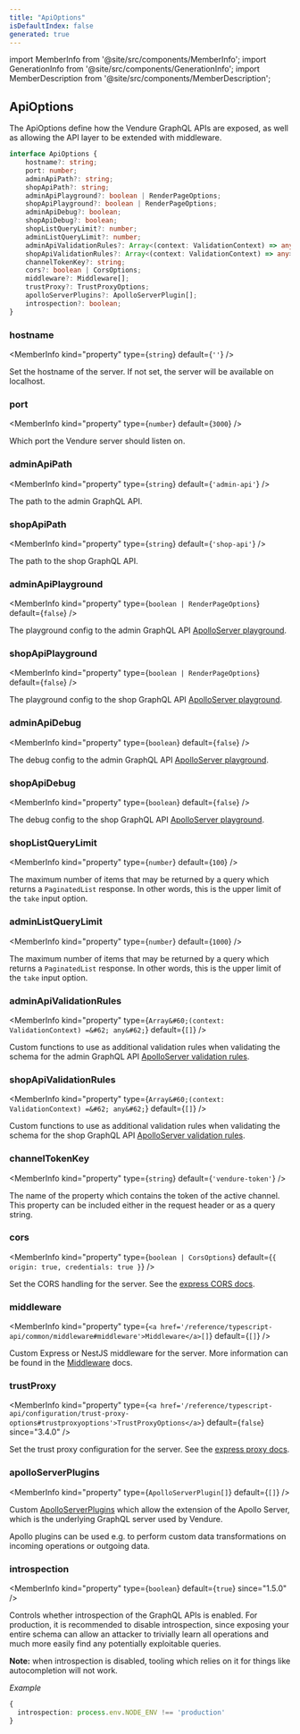 ```yaml
---
title: "ApiOptions"
isDefaultIndex: false
generated: true
---
```

<!-- This file was generated from the Vendure source. Do not modify. Instead, re-run the "docs:build" script -->
import MemberInfo from '@site/src/components/MemberInfo';
import GenerationInfo from '@site/src/components/GenerationInfo';
import MemberDescription from '@site/src/components/MemberDescription';


## ApiOptions

<GenerationInfo sourceFile="packages/core/src/config/vendure-config.ts" sourceLine="75" packageName="@vendure/core" />

The ApiOptions define how the Vendure GraphQL APIs are exposed, as well as allowing the API layer
to be extended with middleware.

```ts title="Signature"
interface ApiOptions {
    hostname?: string;
    port: number;
    adminApiPath?: string;
    shopApiPath?: string;
    adminApiPlayground?: boolean | RenderPageOptions;
    shopApiPlayground?: boolean | RenderPageOptions;
    adminApiDebug?: boolean;
    shopApiDebug?: boolean;
    shopListQueryLimit?: number;
    adminListQueryLimit?: number;
    adminApiValidationRules?: Array<(context: ValidationContext) => any>;
    shopApiValidationRules?: Array<(context: ValidationContext) => any>;
    channelTokenKey?: string;
    cors?: boolean | CorsOptions;
    middleware?: Middleware[];
    trustProxy?: TrustProxyOptions;
    apolloServerPlugins?: ApolloServerPlugin[];
    introspection?: boolean;
}
```

<div className="members-wrapper">

### hostname

<MemberInfo kind="property" type={`string`} default={`''`}   />

Set the hostname of the server. If not set, the server will be available on localhost.
### port

<MemberInfo kind="property" type={`number`} default={`3000`}   />

Which port the Vendure server should listen on.
### adminApiPath

<MemberInfo kind="property" type={`string`} default={`'admin-api'`}   />

The path to the admin GraphQL API.
### shopApiPath

<MemberInfo kind="property" type={`string`} default={`'shop-api'`}   />

The path to the shop GraphQL API.
### adminApiPlayground

<MemberInfo kind="property" type={`boolean | RenderPageOptions`} default={`false`}   />

The playground config to the admin GraphQL API
[ApolloServer playground](https://www.apollographql.com/docs/apollo-server/api/apollo-server/#constructoroptions-apolloserver).
### shopApiPlayground

<MemberInfo kind="property" type={`boolean | RenderPageOptions`} default={`false`}   />

The playground config to the shop GraphQL API
[ApolloServer playground](https://www.apollographql.com/docs/apollo-server/api/apollo-server/#constructoroptions-apolloserver).
### adminApiDebug

<MemberInfo kind="property" type={`boolean`} default={`false`}   />

The debug config to the admin GraphQL API
[ApolloServer playground](https://www.apollographql.com/docs/apollo-server/api/apollo-server/#constructoroptions-apolloserver).
### shopApiDebug

<MemberInfo kind="property" type={`boolean`} default={`false`}   />

The debug config to the shop GraphQL API
[ApolloServer playground](https://www.apollographql.com/docs/apollo-server/api/apollo-server/#constructoroptions-apolloserver).
### shopListQueryLimit

<MemberInfo kind="property" type={`number`} default={`100`}   />

The maximum number of items that may be returned by a query which returns a `PaginatedList` response. In other words,
this is the upper limit of the `take` input option.
### adminListQueryLimit

<MemberInfo kind="property" type={`number`} default={`1000`}   />

The maximum number of items that may be returned by a query which returns a `PaginatedList` response. In other words,
this is the upper limit of the `take` input option.
### adminApiValidationRules

<MemberInfo kind="property" type={`Array&#60;(context: ValidationContext) =&#62; any&#62;`} default={`[]`}   />

Custom functions to use as additional validation rules when validating the schema for the admin GraphQL API
[ApolloServer validation rules](https://www.apollographql.com/docs/apollo-server/api/apollo-server/#validationrules).
### shopApiValidationRules

<MemberInfo kind="property" type={`Array&#60;(context: ValidationContext) =&#62; any&#62;`} default={`[]`}   />

Custom functions to use as additional validation rules when validating the schema for the shop GraphQL API
[ApolloServer validation rules](https://www.apollographql.com/docs/apollo-server/api/apollo-server/#validationrules).
### channelTokenKey

<MemberInfo kind="property" type={`string`} default={`'vendure-token'`}   />

The name of the property which contains the token of the
active channel. This property can be included either in
the request header or as a query string.
### cors

<MemberInfo kind="property" type={`boolean | CorsOptions`} default={`{ origin: true, credentials: true }`}   />

Set the CORS handling for the server. See the [express CORS docs](https://github.com/expressjs/cors#configuration-options).
### middleware

<MemberInfo kind="property" type={`<a href='/reference/typescript-api/common/middleware#middleware'>Middleware</a>[]`} default={`[]`}   />

Custom Express or NestJS middleware for the server. More information can be found in the <a href='/reference/typescript-api/common/middleware#middleware'>Middleware</a> docs.
### trustProxy

<MemberInfo kind="property" type={`<a href='/reference/typescript-api/configuration/trust-proxy-options#trustproxyoptions'>TrustProxyOptions</a>`} default={`false`}  since="3.4.0"  />

Set the trust proxy configuration for the server. See the [express proxy docs](https://expressjs.com/en/guide/behind-proxies.html).
### apolloServerPlugins

<MemberInfo kind="property" type={`ApolloServerPlugin[]`} default={`[]`}   />

Custom [ApolloServerPlugins](https://www.apollographql.com/docs/apollo-server/integrations/plugins/) which
allow the extension of the Apollo Server, which is the underlying GraphQL server used by Vendure.

Apollo plugins can be used e.g. to perform custom data transformations on incoming operations or outgoing
data.
### introspection

<MemberInfo kind="property" type={`boolean`} default={`true`}  since="1.5.0"  />

Controls whether introspection of the GraphQL APIs is enabled. For production, it is recommended to disable
introspection, since exposing your entire schema can allow an attacker to trivially learn all operations
and much more easily find any potentially exploitable queries.

**Note:** when introspection is disabled, tooling which relies on it for things like autocompletion
will not work.

*Example*

```ts
{
  introspection: process.env.NODE_ENV !== 'production'
}
```


</div>
